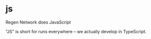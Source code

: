 # js

Regen Network does JavaScript

"JS" is short for runs everywhere – we actually develop in TypeScript.
